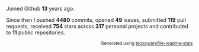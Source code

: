 Joined Github **13** years ago.

Since then I pushed **4480** commits, opened **49** issues, submitted **119** pull requests, received **754** stars across **317** personal projects and contributed to **11** public repositories.

<p align="right"><sub>Generated using <a href="https://github.com/marketplace/actions/profile-readme-stats">teoxoy/profile-readme-stats</a></sub></p>
